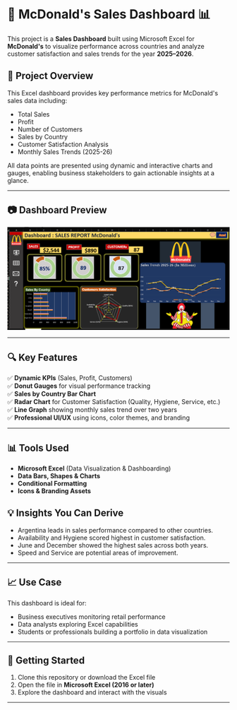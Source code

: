 # 🍟 McDonald's Sales Dashboard 📊

This project is a **Sales Dashboard** built using Microsoft Excel for **McDonald's** to visualize performance across countries and analyze customer satisfaction and sales trends for the year **2025–2026**.

## 📌 Project Overview

This Excel dashboard provides key performance metrics for McDonald's sales data including:
- Total Sales
- Profit
- Number of Customers
- Sales by Country
- Customer Satisfaction Analysis
- Monthly Sales Trends (2025-26)

All data points are presented using dynamic and interactive charts and gauges, enabling business stakeholders to gain actionable insights at a glance.

---

## 📷 Dashboard Preview

![Dashboard Preview](./Screenshot%202025-07-29%20143126.png)

---

## 🔍 Key Features

✅ **Dynamic KPIs** (Sales, Profit, Customers)  
✅ **Donut Gauges** for visual performance tracking  
✅ **Sales by Country Bar Chart**  
✅ **Radar Chart** for Customer Satisfaction (Quality, Hygiene, Service, etc.)  
✅ **Line Graph** showing monthly sales trend over two years  
✅ **Professional UI/UX** using icons, color themes, and branding  

---

## 📊 Tools Used

- **Microsoft Excel** (Data Visualization & Dashboarding)
- **Data Bars, Shapes & Charts**
- **Conditional Formatting**
- **Icons & Branding Assets**

## 💡 Insights You Can Derive

- Argentina leads in sales performance compared to other countries.
- Availability and Hygiene scored highest in customer satisfaction.
- June and December showed the highest sales across both years.
- Speed and Service are potential areas of improvement.

---

## 📈 Use Case

This dashboard is ideal for:
- Business executives monitoring retail performance
- Data analysts exploring Excel capabilities
- Students or professionals building a portfolio in data visualization

---

## 🚀 Getting Started

1. Clone this repository or download the Excel file
2. Open the file in **Microsoft Excel (2016 or later)**
3. Explore the dashboard and interact with the visuals

---
